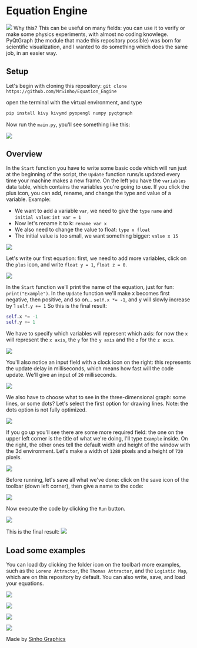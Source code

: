 # Equation Engine
![](Images/preview.PNG)
Why this? This can be useful on many fields: you can use it to verify or make some physics experiments, with almost no coding knowlege. PyQtGraph (the module that made this repository possible) was born for scientific visualization, and I wanted to do something which does the same job, in an easier way.

## Setup
Let's begin with cloning this repository:
```git clone https://github.com/MrSinho/Equation_Engine```

open the terminal with the virtual environment, and type 
```python
pip install kivy kivymd pyopengl numpy pyqtgraph
```
Now run the ```main.py```, you'll see something like this: 

![](Images/empty_window.PNG)

## Overview
In the ```Start``` function you have to write some basic code which will run just at the beginning of the script, the ```Update``` function runs/is updated every time your machine makes a new frame. On the left you have the ```variables``` data table, which contains the variables you're going to use. If you click the plus icon, you can add, rename, and change the type and value of a variable. 
Example: 
- We want to add a variable ```var```, we need to give the ```type``` ```name``` and ```initial value```: ```int var = 1```
- Now let's rename it to k: ```rename var x```
- We also need to change the value to float: ```type x float```
- The initial value is too small, we want something bigger: ```value x 15```

![](Images/add_variable.PNG)

Let's write our first equation: first, we need to add more variables, click on the ```plus``` icon, and write ```float y = 1```, ```float z = 0```.

![](Images/var_table.PNG)

In the ```Start``` function we'll print the name of the equation, just for fun: ```print("Example")```. 
In the ```Update``` function we'll make x becomes first negative, then positive, and so on... ```self.x *= -1```, and y will slowly increase by 1 ```self.y += 1``` So this is the final result:
```python
self.x *= -1
self.y += 1
```
We have to specify which variables will represent which axis: for now the ```x``` will represent the ```x axis```, the ```y``` for the ```y axis``` and the ```z``` for the ```z axis```.

![](Images/axis.PNG)

You'll also notice an input field with a clock icon on the right: this represents the update delay in milliseconds, which means how fast will the code update. We'll give an input of ```20``` milliseconds.

![](Images/axes_update.PNG)

We also have to choose what to see in the three-dimensional graph: some lines, or some dots? Let's select the first option for drawing lines. Note: the dots option is not fully optimized.

![](Images/checkbox.PNG)

If you go up you'll see there are some more required field: the one on the upper left corner is the title of what we're doing, I'll type ```Example``` inside. On the right, the other ones tell the default width and height of the window with the 3d environment. Let's make a width of ```1280``` pixels and a height of ```720``` pixels.

![](Images/window_setup.PNG)

Before running, let's save all what we've done: click on the save icon of the toolbar (down left corner), then give a name to the code:

![](Images/save_as.PNG)

Now execute the code by clicking the ```Run``` button.

![](Images/window.PNG)

This is the final result:
![](Images/example_sim.PNG)

## Load some examples
You can load (by clicking the folder icon on the toolbar) more examples, such as the ```Lorenz Attractor```, the ```Thomas Attractor```, and the ```Logistic Map```, which are on this repository by default. You can also write, save, and load your equations.

![](Images/load_example.PNG)

![](Images/thomas.PNG)

![](Images/Lorenz2.PNG)

![](Images/thomas5.PNG)

Made by [Sinho Graphics](https://www.instagram.com/sinho_graphics)
